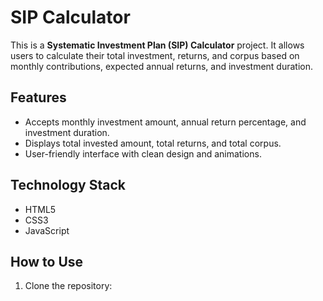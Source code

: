 # SIP Calculator

This is a **Systematic Investment Plan (SIP) Calculator** project. It allows users to calculate their total investment, returns, and corpus based on monthly contributions, expected annual returns, and investment duration.

## Features
- Accepts monthly investment amount, annual return percentage, and investment duration.
- Displays total invested amount, total returns, and total corpus.
- User-friendly interface with clean design and animations.

## Technology Stack
- HTML5
- CSS3
- JavaScript

## How to Use
1. Clone the repository:

